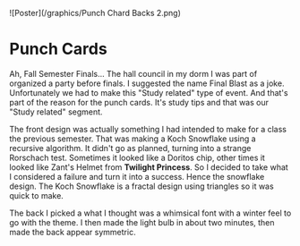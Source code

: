 ![Poster](/graphics/Punch Chard Backs 2.png)
# Punch Cards

Ah, Fall Semester Finals... The hall council in my dorm I was part of organized a party before finals.  I suggested the name Final Blast as a joke.  Unfortunately we had to make this "Study related" type of event.  And that's part of the reason for the punch cards.  It's study tips and that was our "Study related" segment.  

The front design was actually something I had intended to make for a class the previous semester.  That was making a Koch Snowflake using a recursive algorithm.  It didn't go as planned, turning into a strange Rorschach test.  Sometimes it looked like a Doritos chip, other times it looked like Zant's Helmet from **Twilight Princess**. So I decided to take what I considered a failure and turn it into a success.  Hence the snowflake design.  The Koch Snowflake is a fractal design using triangles so it was quick to make.

The back I picked a what I thought was a whimsical font with a winter feel to go with the theme.  I then made the light bulb in about two minutes, then made the back appear symmetric.

